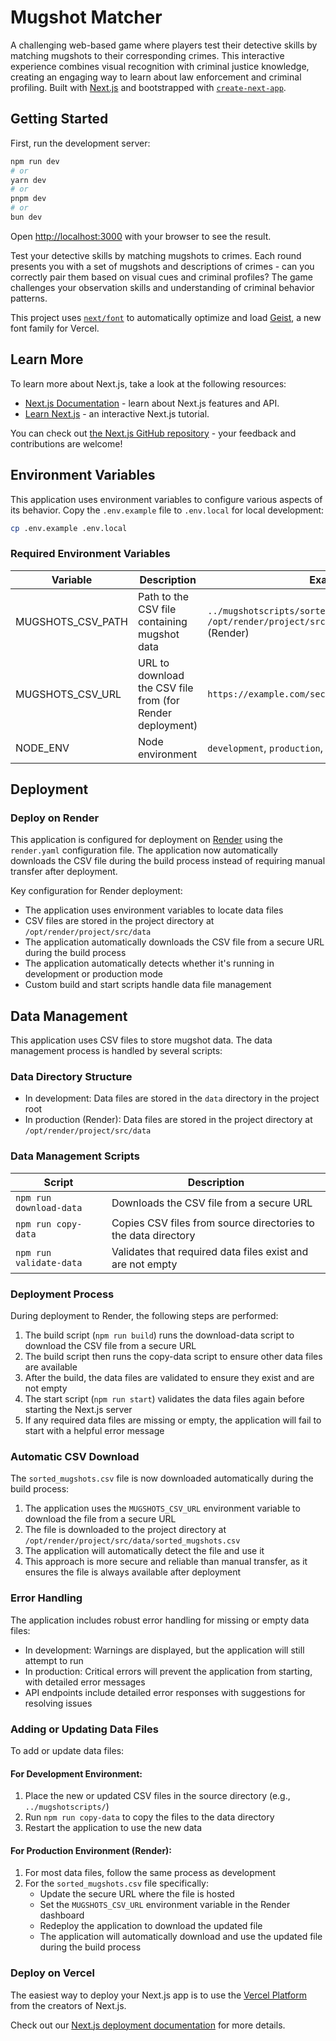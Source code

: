 # Mugshot Matcher

A challenging web-based game where players test their detective skills by matching mugshots to their corresponding crimes. This interactive experience combines visual recognition with criminal justice knowledge, creating an engaging way to learn about law enforcement and criminal profiling. Built with [Next.js](https://nextjs.org) and bootstrapped with [`create-next-app`](https://nextjs.org/docs/app/api-reference/cli/create-next-app).

## Getting Started

First, run the development server:

```bash
npm run dev
# or
yarn dev
# or
pnpm dev
# or
bun dev
```

Open [http://localhost:3000](http://localhost:3000) with your browser to see the result.

Test your detective skills by matching mugshots to crimes. Each round presents you with a set of mugshots and descriptions of crimes - can you correctly pair them based on visual cues and criminal profiles? The game challenges your observation skills and understanding of criminal behavior patterns.

This project uses [`next/font`](https://nextjs.org/docs/app/building-your-application/optimizing/fonts) to automatically optimize and load [Geist](https://vercel.com/font), a new font family for Vercel.

## Learn More

To learn more about Next.js, take a look at the following resources:

- [Next.js Documentation](https://nextjs.org/docs) - learn about Next.js features and API.
- [Learn Next.js](https://nextjs.org/learn) - an interactive Next.js tutorial.

You can check out [the Next.js GitHub repository](https://github.com/vercel/next.js) - your feedback and contributions are welcome!

## Environment Variables

This application uses environment variables to configure various aspects of its behavior. Copy the `.env.example` file to `.env.local` for local development:

```bash
cp .env.example .env.local
```

### Required Environment Variables

| Variable | Description | Example |
|----------|-------------|---------|
| MUGSHOTS_CSV_PATH | Path to the CSV file containing mugshot data | `../mugshotscripts/sorted_mugshots.csv` (local) or `/opt/render/project/src/data/sorted_mugshots.csv` (Render) |
| MUGSHOTS_CSV_URL | URL to download the CSV file from (for Render deployment) | `https://example.com/secure/sorted_mugshots.csv` |
| NODE_ENV | Node environment | `development`, `production`, or `test` |

## Deployment

### Deploy on Render

This application is configured for deployment on [Render](https://render.com) using the `render.yaml` configuration file. The application now automatically downloads the CSV file during the build process instead of requiring manual transfer after deployment.

Key configuration for Render deployment:
- The application uses environment variables to locate data files
- CSV files are stored in the project directory at `/opt/render/project/src/data`
- The application automatically downloads the CSV file from a secure URL during the build process
- The application automatically detects whether it's running in development or production mode
- Custom build and start scripts handle data file management

## Data Management

This application uses CSV files to store mugshot data. The data management process is handled by several scripts:

### Data Directory Structure

- In development: Data files are stored in the `data` directory in the project root
- In production (Render): Data files are stored in the project directory at `/opt/render/project/src/data`

### Data Management Scripts

| Script | Description |
|--------|-------------|
| `npm run download-data` | Downloads the CSV file from a secure URL |
| `npm run copy-data` | Copies CSV files from source directories to the data directory |
| `npm run validate-data` | Validates that required data files exist and are not empty |

### Deployment Process

During deployment to Render, the following steps are performed:

1. The build script (`npm run build`) runs the download-data script to download the CSV file from a secure URL
2. The build script then runs the copy-data script to ensure other data files are available
3. After the build, the data files are validated to ensure they exist and are not empty
4. The start script (`npm run start`) validates the data files again before starting the Next.js server
5. If any required data files are missing or empty, the application will fail to start with a helpful error message

### Automatic CSV Download

The `sorted_mugshots.csv` file is now downloaded automatically during the build process:

1. The application uses the `MUGSHOTS_CSV_URL` environment variable to download the file from a secure URL
2. The file is downloaded to the project directory at `/opt/render/project/src/data/sorted_mugshots.csv`
3. The application will automatically detect the file and use it
4. This approach is more secure and reliable than manual transfer, as it ensures the file is always available after deployment

### Error Handling

The application includes robust error handling for missing or empty data files:

- In development: Warnings are displayed, but the application will still attempt to run
- In production: Critical errors will prevent the application from starting, with detailed error messages
- API endpoints include detailed error responses with suggestions for resolving issues

### Adding or Updating Data Files

To add or update data files:

#### For Development Environment:
1. Place the new or updated CSV files in the source directory (e.g., `../mugshotscripts/`)
2. Run `npm run copy-data` to copy the files to the data directory
3. Restart the application to use the new data

#### For Production Environment (Render):
1. For most data files, follow the same process as development
2. For the `sorted_mugshots.csv` file specifically:
   - Update the secure URL where the file is hosted
   - Set the `MUGSHOTS_CSV_URL` environment variable in the Render dashboard
   - Redeploy the application to download the updated file
   - The application will automatically download and use the updated file during the build process

### Deploy on Vercel

The easiest way to deploy your Next.js app is to use the [Vercel Platform](https://vercel.com/new?utm_medium=default-template&filter=next.js&utm_source=create-next-app&utm_campaign=create-next-app-readme) from the creators of Next.js.

Check out our [Next.js deployment documentation](https://nextjs.org/docs/app/building-your-application/deploying) for more details.
